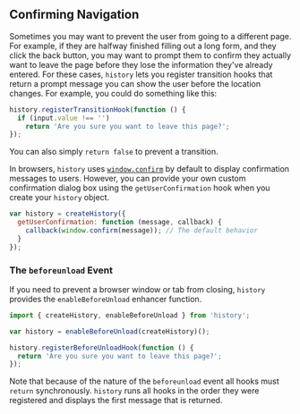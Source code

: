 ## Confirming Navigation

Sometimes you may want to prevent the user from going to a different page. For example, if they are halfway finished filling out a long form, and they click the back button, you may want to prompt them to confirm they actually want to leave the page before they lose the information they've already entered. For these cases, `history` lets you register transition hooks that return a prompt message you can show the user before the location changes. For example, you could do something like this:

```js
history.registerTransitionHook(function () {
  if (input.value !== '')
    return 'Are you sure you want to leave this page?';
});
```

You can also simply `return false` to prevent a transition.

In browsers, `history` uses [`window.confirm`](https://developer.mozilla.org/en-US/docs/Web/API/Window/confirm) by default to display confirmation messages to users. However, you can provide your own custom confirmation dialog box using the `getUserConfirmation` hook when you create your `history` object.

```js
var history = createHistory({
  getUserConfirmation: function (message, callback) {
    callback(window.confirm(message)); // The default behavior
  }
});
```

### The `beforeunload` Event

If you need to prevent a browser window or tab from closing, `history` provides the `enableBeforeUnload` enhancer function.

```js
import { createHistory, enableBeforeUnload } from 'history';

var history = enableBeforeUnload(createHistory)();

history.registerBeforeUnloadHook(function () {
  return 'Are you sure you want to leave this page?';
});
```

Note that because of the nature of the `beforeunload` event all hooks must `return` synchronously. `history` runs all hooks in the order they were registered and displays the first message that is returned.
